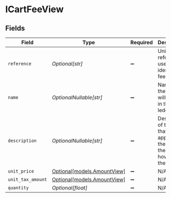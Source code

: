 # ICartFeeView


## Fields

| Field                                                                                    | Type                                                                                     | Required                                                                                 | Description                                                                              | Example                                                                                  |
| ---------------------------------------------------------------------------------------- | ---------------------------------------------------------------------------------------- | ---------------------------------------------------------------------------------------- | ---------------------------------------------------------------------------------------- | ---------------------------------------------------------------------------------------- |
| `reference`                                                                              | *Optional[str]*                                                                          | :heavy_minus_sign:                                                                       | Unique reference used to identify the fee.                                               | ItemFee                                                                                  |
| `name`                                                                                   | *OptionalNullable[str]*                                                                  | :heavy_minus_sign:                                                                       | Name of the fee that will appear in the order ledger.                                    | Item Fee                                                                                 |
| `description`                                                                            | *OptionalNullable[str]*                                                                  | :heavy_minus_sign:                                                                       | Description of the fee that will appear in the tooltip if the mouse hovers over the fee. | Item Fee                                                                                 |
| `unit_price`                                                                             | [Optional[models.AmountView]](../models/amountview.md)                                   | :heavy_minus_sign:                                                                       | N/A                                                                                      |                                                                                          |
| `unit_tax_amount`                                                                        | [Optional[models.AmountView]](../models/amountview.md)                                   | :heavy_minus_sign:                                                                       | N/A                                                                                      |                                                                                          |
| `quantity`                                                                               | *Optional[float]*                                                                        | :heavy_minus_sign:                                                                       | N/A                                                                                      |                                                                                          |